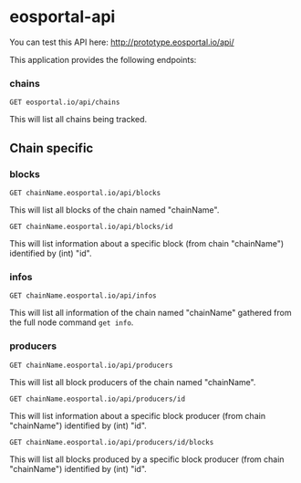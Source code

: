 # eosportal-api

You can test this API here: http://prototype.eosportal.io/api/

This application provides the following endpoints:

### chains
`GET eosportal.io/api/chains`

This will list all chains being tracked.

## Chain specific

### blocks
`GET chainName.eosportal.io/api/blocks`

This will list all blocks of the chain named "chainName".

`GET chainName.eosportal.io/api/blocks/id`

This will list information about a specific block (from chain "chainName") identified by (int) "id".

### infos
`GET chainName.eosportal.io/api/infos`

This will list all information of the chain named "chainName" gathered from the full node command `get info`.

### producers
`GET chainName.eosportal.io/api/producers`

This will list all block producers of the chain named "chainName".

`GET chainName.eosportal.io/api/producers/id`

This will list information about a specific block producer (from chain "chainName") identified by (int) "id".

`GET chainName.eosportal.io/api/producers/id/blocks`

This will list all blocks produced by a specific block producer (from chain "chainName") identified by (int) "id".

